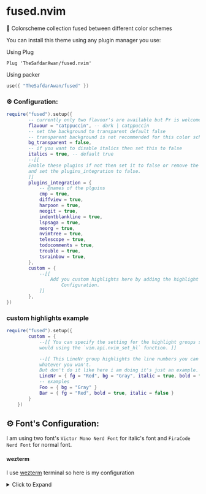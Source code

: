 # fused.nvim

🌈 Colorscheme collection fused between different color schemes

You can install this theme using any plugin manager you use:

Using Plug

```vim
Plug 'TheSafdarAwan/fused.nvim'
```

Using packer

```lua
use({ "TheSafdarAwan/fused" })
```
### ⚙️ Configuration:

```lua
require("fused").setup({
        -- currently only two flavour's are available but Pr is welcome
        flavour = "catppuccin", -- dark | catppuccin
        -- set the background to transparent default false
        -- transparent background is not recommended for this color scheme
        bg_transparent = false,
        -- if you want to disable italics then set this to false
        italics = true, -- default true
        --[[
        Enable these plugins if not then set it to false or remove the whole table
        and set the plugins_integration to false.
        ]]
        plugins_integration = {
            -- @names of the plguins
            cmp = true,
            diffview = true,
            harpoon = true,
            neogit = true,
            indentblankline = true,
            lspsaga = true,
            neorg = true,
            nvimtree = true,
            telescope = true,
            todocomments = true,
            trouble = true,
            tsrainbow = true,
        },
        custom = {
            --[[
                Add you custom highlights here by adding the highlight group name as key and providing a table as its value for its
                    Configuration.
            ]]
        },
})
```

### custom highlights example

```lua
require("fused").setup({
        custom = {
            --[[ You can specify the setting for the highlight groups same as you
            would using the `vim.api.nvim_set_hl` function. ]]

            --[[ This LineNr group highlights the line numbers you can change it to
            whatever you wan't.
            But don't do it like here i am doing it's just an example. ]]
            LineNr = { fg = "Red", bg = "Gray", italic = true, bold = false},
            -- examples
            Foo = { bg = "Gray" }
            Bar = { fg = "Red", bold = true, italic = false }
        }
    })
```

## ⚙️ Font's Configuration:

I am using two font's `Victor Mono Nerd Font` for italic's font and `FiraCode Nerd Font` for normal font.

#### wezterm

I use [wezterm](https://github.com/wez/wezterm/) terminal so here is my configuration

<details>
<summary>Click to Expand</summary>

```lua
-- add these variables and function on top of wezterm.lua
local italic_font = "Victor Mono Nerd Font"
local normal_font = "FiraCode Nerd Font"
local default_font_name = normal_font
local function font_with_fallback(name, params)
    local names = { name, "Apple Color Emoji", "azuki_font" }
    return font_with_fallback(names, params)
end

return {
    -- Add this into your wezterm config
    font_size = 10.0,
    font = font_with_fallback(default_font_name),
    font_rules = {
        {
            italic = true,
            font = font_with_fallback(italic_font, { italic = true }),
        },
        {
            italic = true,
            intensity = "Bold",
            font = font_with_fallback(
                italic_font,
                { italic = true, bold = true }
            ),
        },
        {
            italic = false,
            intensity = "Normal",
            font = font_with_fallback(
                default_font_name,
                { weight = "Regular", italic = false }
            ),
        },
    },
}
```

</details>
